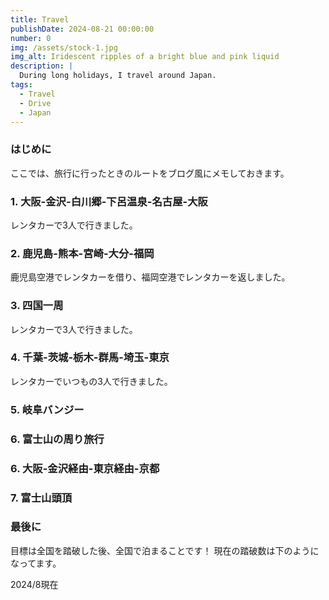 ```yaml
---
title: Travel
publishDate: 2024-08-21 00:00:00
number: 0
img: /assets/stock-1.jpg
img_alt: Iridescent ripples of a bright blue and pink liquid
description: |
  During long holidays, I travel around Japan.
tags:
  - Travel
  - Drive
  - Japan
---
```


### はじめに

ここでは、旅行に行ったときのルートをブログ風にメモしておきます。

### 1. 大阪-金沢-白川郷-下呂温泉-名古屋-大阪

レンタカーで3人で行きました。


### 2. 鹿児島-熊本-宮崎-大分-福岡

鹿児島空港でレンタカーを借り、福岡空港でレンタカーを返しました。

### 3. 四国一周

レンタカーで3人で行きました。

### 4. 千葉-茨城-栃木-群馬-埼玉-東京

レンタカーでいつもの3人で行きました。

### 5. 岐阜バンジー


### 6. 富士山の周り旅行


### 6. 大阪-金沢経由-東京経由-京都

### 7. 富士山頭頂

### 最後に

目標は全国を踏破した後、全国で泊まることです！
現在の踏破数は下のようになってます。

2024/8現在


